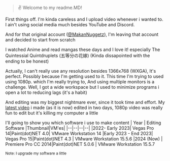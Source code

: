 > ✌️ Welcome to my readme.MD!

First things off. I'm kinda careless and I upload video whenever i wanted to.
I ain't using social media much besides YouTube and Discord. 

And for that original account ([@MakanNuggetz](https://github.com/MakanNuggetz)), I'm leaving that account and decided to start from scratch

I watched Anime and read mangas these days and I love it! especially The Quintessial Quintdruplets (五等分の花嫁) (Kinda dissapointed with the ending to be honest)

Actually, I can't really use any resolution besides 1366x768 (WXGA), It's perfect. Possibly because I'm getting used to it. This time I'm trying to used using 1080p. which I'm really trying to, And using multiple monitors is a challenge. Well, I got a wide workspace but I used to minimize programs i open a lot to reducing lags (it's a habit)

And editing was my biggest nightmare ever, since it took time and effort. My [latest video](https://www.youtube.com/watch?v=rPyCaRE0jtc) i made (as it is now) edited in two days, 1080p video was really fun to edit but it's killing my computer a little

I'll going to show you which software i use to make content
| Year | Editing Software |Thumbnail|VM'es|
|--|--|--|--|
|2022- Early 2023| Vegas Pro 14|Paint(dot)NET 4.0| VMware Workstation 14
|Early 2023 - End 2023| Vegas Pro 15|Paint(dot)NET 4.3 | VMware Workstation 15.5.6
|2024 (Now) | Premiere Pro CC 2014|Paint(dot)NET 5.0.6 | VMware Workstation 15.5.7

<small>
Note: I upgrade my software a little
